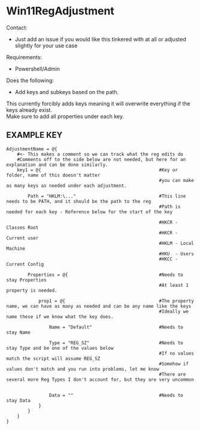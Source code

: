 # Win11RegAdjustment
Contact:  
- Just add an issue if you would like this tinkered with at all or adjusted slightly for your use case  

Requirements:  
- Powershell/Admin   

Does the following:  
- Add keys and subkeys based on the path.       


This currently forcibly adds keys meaning it will overwrite everything if the keys already exist.  
Make sure to add all properties under each key.  

## EXAMPLE KEY
```
AdjustmentName = @{  
    #<- This makes a comment so we can track what the reg edits do  
    #Comments off to the side below are not needed, but here for an explanation and can be done similarly.  
    key1 = @{                                            #Key or folder, name of this doesn't matter  
                                                         #you can make as many keys as needed under each adjustment.  

        Path = "HKLM:\..."                               #This line needs to be PATH, and it should be the path to the reg  
                                                         #Path is needed for each key - Reference below for the start of the key  
  
                                                         #HKCR - Classes Root  
                                                         #HKCR - Current user  
                                                         #HKLM - Local Machine  
                                                         #HKU  - Users  
                                                         #HKCC - Current Config  
  
        Properties = @{                                  #Needs to stay Properties  
                                                         #At least 1 property is needed.  
  
            prop1 = @{                                   #The property name, we can have as many as needed and can be any name like the keys  
                                                         #Ideally we name these if we know what the key does.  
  
                Name = "Default"                         #Needs to stay Name  
  
                Type = "REG_SZ"                          #Needs to stay Type and be one of the values below  
                                                         #If no values match the script will assume REG_SZ  
                                                         #Somehow if values don't match and you run into problems, let me know  
                                                         #There are several more Reg Types I don't account for, but they are very uncommon  
  
                  
                Data = ""                                #Needs to stay Data  
            }  
        }  
    }  
} 
```